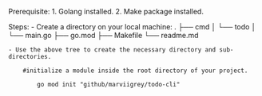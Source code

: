 Prerequisite:
    1. Golang installed.
    2. Make package installed.

Steps:
    - Create a directory on your local machine:
           .
├── cmd
│   └── todo
│       └── main.go
├── go.mod
├── Makefile
└── readme.md

    - Use the above tree to create the necessary directory and sub-directories.

        #initialize a module inside the root directory of your project.

            go mod init "github/marviigrey/todo-cli"
    
